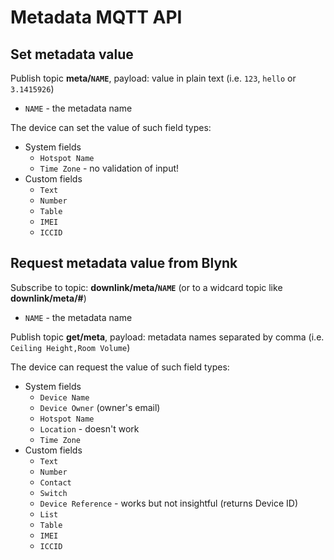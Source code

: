 # Metadata MQTT API

## Set metadata value

Publish topic **meta/`NAME`**, payload: value in plain text (i.e. `123`, `hello` or `3.1415926`)

- `NAME` - the metadata name

The device can set the value of such field types:

- System fields
  - `Hotspot Name`
  - `Time Zone` - no validation of input!
- Custom fields
  - `Text`
  - `Number`
  - `Table`
  - `IMEI`
  - `ICCID`

## Request metadata value from Blynk

Subscribe to topic: **downlink/meta/`NAME`** (or to a widcard topic like **downlink/meta/#**)

- `NAME` - the metadata name

Publish topic **get/meta**, payload: metadata names separated by comma (i.e. `Ceiling Height,Room Volume`)

The device can request the value of such field types:

- System fields
  - `Device Name`
  - `Device Owner` (owner's email)
  - `Hotspot Name`
  - `Location` - doesn't work
  - `Time Zone`
- Custom fields
  - `Text`
  - `Number`
  - `Contact`
  - `Switch`
  - `Device Reference` - works but not insightful (returns Device ID)
  - `List`
  - `Table`
  - `IMEI`
  - `ICCID`

